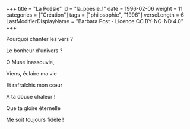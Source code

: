 +++
title = "La Poésie"
id = "la_poesie_1"
date = 1996-02-06
weight = 11
categories = ["Création"]
tags = ["philosophie", "1996"]
verseLength = 6
LastModifierDisplayName = "Barbara Post - Licence CC BY-NC-ND 4.0"
+++

Pourquoi chanter les vers ?

Le bonheur d'univers ?

O Muse inassouvie,

Viens, éclaire ma vie

Et rafraîchis mon cœur

A ta douce chaleur !

Que ta gloire éternelle

Me soit toujours fidèle !

